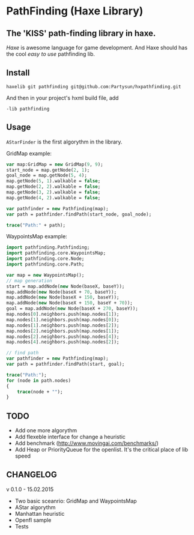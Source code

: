 PathFinding (Haxe Library)
==============
## The 'KISS' path-finding library in haxe. ##

*Haxe* is awesome language for game development. And Haxe should has the cool *easy to use* pathfinding lib.

Install
------

`haxelib git pathfinding git@github.com:Partysun/hxpathfinding.git`

And then in your project's hxml build file, add

`-lib pathfinding`


Usage
-----------

`AStarFinder` is the first algorythm in the library.

GridMap example:
```haxe
var map:GridMap = new GridMap(9, 9);
start_node = map.getNode(2, 1);
goal_node = map.getNode(5, 4);
map.getNode(5, 1).walkable = false;
map.getNode(2, 2).walkable = false;
map.getNode(3, 2).walkable = false;
map.getNode(4, 2).walkable = false;

var pathfinder = new Pathfinding(map);
var path = pathfinder.findPath(start_node, goal_node);

trace("Path:" + path);
```

WaypointsMap example:
```haxe
import pathfinding.Pathfinding;
import pathfinding.core.WaypointsMap;
import pathfinding.core.Node;
import pathfinding.core.Path;

var map = new WaypointsMap();
// map generation
start = map.addNode(new Node(baseX, baseY));
map.addNode(new Node(baseX + 70, baseY));
map.addNode(new Node(baseX + 150, baseY));
map.addNode(new Node(baseX + 150, baseY + 70));
goal = map.addNode(new Node(baseX + 270, baseY));
map.nodes[0].neighbors.push(map.nodes[1]);
map.nodes[1].neighbors.push(map.nodes[0]);
map.nodes[1].neighbors.push(map.nodes[2]);
map.nodes[2].neighbors.push(map.nodes[1]);
map.nodes[2].neighbors.push(map.nodes[4]);
map.nodes[4].neighbors.push(map.nodes[2]);

// find path
var pathfinder = new Pathfinding(map);
var path = pathfinder.findPath(start, goal);

trace("Path:");
for (node in path.nodes)
{
    trace(node + "");
}
```

TODO
-----------

* Add one more algorythm
* Add flexeble interface for change a heuristic  
* Add benchmark (http://www.movingai.com/benchmarks/)
* Add Heap or PriorityQueue for the openlist. It's the critical place of lib speed

CHANGELOG
-----------

v 0.1.0 - 15.02.2015

- Two basic sceanrio: GridMap and WaypointsMap
- AStar algorythm
- Manhattan heuristic
- Openfl sample
- Tests
